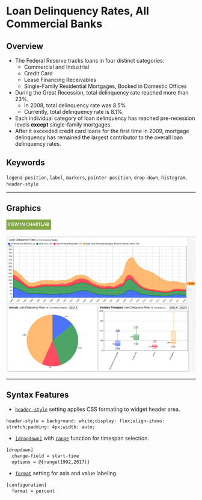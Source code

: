 # Loan Delinquency Rates, All Commercial Banks

## Overview

* The Federal Reserve tracks loans in four distinct categories:
  * Commercial and Industrial
  * Credit Card
  * Lease Financing Receivables
  * Single-Family Residential Mortgages, Booked in Domestic Offices
* During the Great Recession, total delinquency rate reached more than 23%.
  * In 2008, total delinquency rate was 8.5%
  * Currently, total delinquency rate is 8.1%.
* Each individual category of loan delinquency has reached pre-recession levels <b>except</b> single-family mortgages.
* After it exceeded credit card loans for the first time in 2009, mortgage delinquency has remained the largest contributor to the overall loan delinquency rates.

## Keywords

`legend-position`, `label`, `markers`, `pointer-position`, `drop-down`, `histogram`, `header-style`

---

## Graphics

[![](../../research/images/new-button.png)](https://apps.axibase.com/chartlab/f1674d40#fullscreen)

![](./images/ldr-1.png)

---

## Syntax Features

* [`header-style`](https://axibase.com/docs/charts/widgets/shared/#header-style) setting applies CSS formating to widget header area.

```ls
header-style = background: white;display: flex;align-items: stretch;padding: 4px;width: auto;
```

* [`[dropdown]`](https://axibase.com/docs/charts/configuration/drop-down-lists.html#drop-down-lists) with [`range`](https://axibase.com/docs/charts/syntax/functions.html#range) function for timespan selection.

```ls
[dropdown]
  change-field = start-time
  options = @{range(1992,2017)}
```

* [`format`](https://axibase.com/docs/charts/syntax/format-settings.html#format-settings) setting for axis and value labeling.

```ls
[configuration]
  format = percent
```